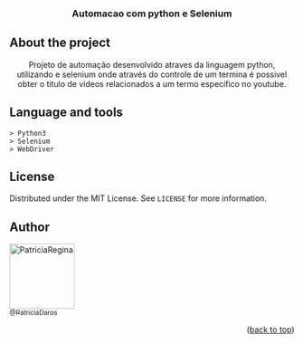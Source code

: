 <!-- ============== HEADER ============== -->
<div align="center" id="header">
  <!-- <a href="https://github.com/RuanMiniguite"><img src="assets\Pg.png" alt="Logo" width="110"></a> -->
  
  <h3>Automacao com python e Selenium</h3>
</div>


<!-- ============== ABOUT ============== -->
## About the project

<div align="center">
  Projeto de automação desenvolvido atraves da linguagem python, utilizando e selenium onde através do controle de um termina é possivel obter o titulo de videos relacionados a um termo específico no youtube.
</div>


<!-- ============== LANGUAGE ============== -->
## Language and tools

```
> Python3
> Selenium
> WebDriver
```

<!-- ============== LICENSE ============== -->
## License

Distributed under the MIT License. See `LICENSE` for more information.


<!-- ============== AUTHOR ============== -->
## Author

[<img alt="PatriciaRegina" src="https://github.com/PatriciaDaros.png?size=300" width="115"><br><sub>@PatriciaDaros</sub>](https://github.com/PatriciaDaros)

<p align="right">(<a href="#header">back to top</a>)</p>
